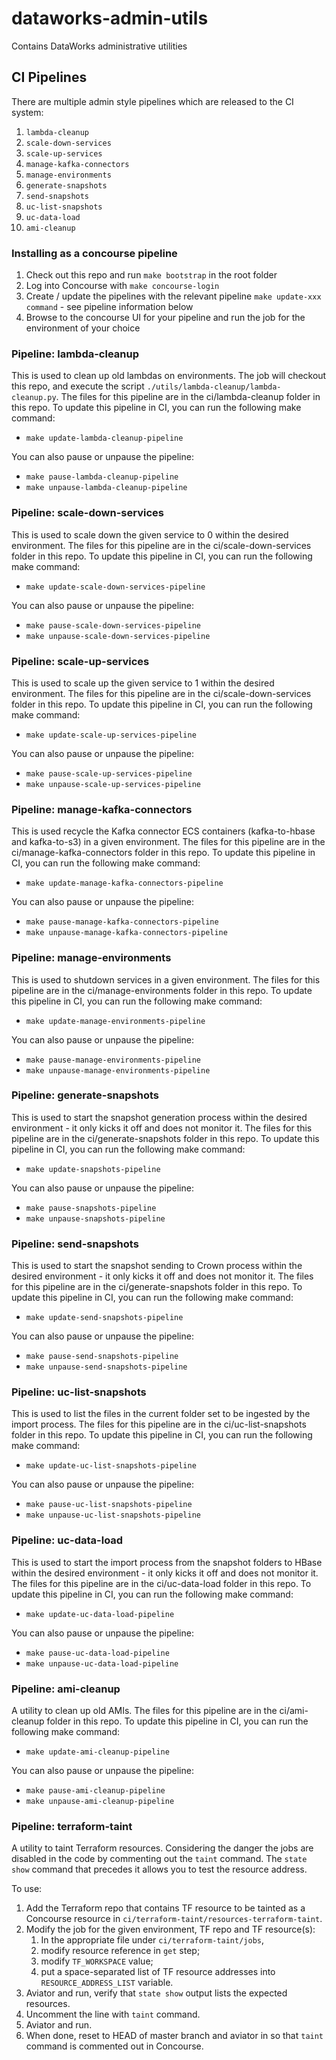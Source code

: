 # dataworks-admin-utils
Contains DataWorks administrative utilities

## CI Pipelines

There are multiple admin style pipelines which are released to the CI system:

1. `lambda-cleanup`
2. `scale-down-services`
3. `scale-up-services`
4. `manage-kafka-connectors`
5. `manage-environments`
6. `generate-snapshots`
7. `send-snapshots`
8. `uc-list-snapshots`
9. `uc-data-load`
10. `ami-cleanup`

### Installing as a concourse pipeline

1. Check out this repo and run `make bootstrap` in the root folder
2. Log into Concourse with `make concourse-login`
3. Create / update the pipelines with the relevant pipeline `make update-xxx command` - see pipeline information below
4. Browse to the concourse UI for your pipeline and run the job for the environment of your choice

### Pipeline: lambda-cleanup

This is used to clean up old lambdas on environments. The job will checkout this repo, and execute the script `./utils/lambda-cleanup/lambda-cleanup.py`. The files for this pipeline are in the ci/lambda-cleanup folder in this repo. To update this pipeline in CI, you can run the following make command:

* `make update-lambda-cleanup-pipeline`

You can also pause or unpause the pipeline:

* `make pause-lambda-cleanup-pipeline`
* `make unpause-lambda-cleanup-pipeline`

### Pipeline: scale-down-services

This is used to scale down the given service to 0 within the desired environment. The files for this pipeline are in the ci/scale-down-services folder in this repo. To update this pipeline in CI, you can run the following make command:

* `make update-scale-down-services-pipeline`

You can also pause or unpause the pipeline:

* `make pause-scale-down-services-pipeline`
* `make unpause-scale-down-services-pipeline`

### Pipeline: scale-up-services

This is used to scale up the given service to 1 within the desired environment. The files for this pipeline are in the ci/scale-down-services folder in this repo. To update this pipeline in CI, you can run the following make command:

* `make update-scale-up-services-pipeline`

You can also pause or unpause the pipeline:

* `make pause-scale-up-services-pipeline`
* `make unpause-scale-up-services-pipeline`

### Pipeline: manage-kafka-connectors

This is used recycle the Kafka connector ECS containers (kafka-to-hbase and kafka-to-s3) in a given environment. The files for this pipeline are in the ci/manage-kafka-connectors folder in this repo. To update this pipeline in CI, you can run the following make command:

* `make update-manage-kafka-connectors-pipeline`

You can also pause or unpause the pipeline:

* `make pause-manage-kafka-connectors-pipeline`
* `make unpause-manage-kafka-connectors-pipeline`

### Pipeline: manage-environments

This is used to shutdown services in a given environment. The files for this pipeline are in the ci/manage-environments folder in this repo. To update this pipeline in CI, you can run the following make command:

* `make update-manage-environments-pipeline`

You can also pause or unpause the pipeline:

* `make pause-manage-environments-pipeline`
* `make unpause-manage-environments-pipeline`

### Pipeline: generate-snapshots

This is used to start the snapshot generation process within the desired environment - it only kicks it off and does not monitor it. The files for this pipeline are in the ci/generate-snapshots folder in this repo. To update this pipeline in CI, you can run the following make command:

* `make update-snapshots-pipeline`

You can also pause or unpause the pipeline:

* `make pause-snapshots-pipeline`
* `make unpause-snapshots-pipeline`

### Pipeline: send-snapshots

This is used to start the snapshot sending to Crown process within the desired environment - it only kicks it off and does not monitor it. The files for this pipeline are in the ci/generate-snapshots folder in this repo. To update this pipeline in CI, you can run the following make command:

* `make update-send-snapshots-pipeline`

You can also pause or unpause the pipeline:

* `make pause-send-snapshots-pipeline`
* `make unpause-send-snapshots-pipeline`

### Pipeline: uc-list-snapshots

This is used to list the files in the current folder set to be ingested by the import process. The files for this pipeline are in the ci/uc-list-snapshots folder in this repo. To update this pipeline in CI, you can run the following make command:

* `make update-uc-list-snapshots-pipeline`

You can also pause or unpause the pipeline:

* `make pause-uc-list-snapshots-pipeline`
* `make unpause-uc-list-snapshots-pipeline`

### Pipeline: uc-data-load

This is used to start the import process from the snapshot folders to HBase within the desired environment - it only kicks it off and does not monitor it. The files for this pipeline are in the ci/uc-data-load folder in this repo. To update this pipeline in CI, you can run the following make command:

* `make update-uc-data-load-pipeline`

You can also pause or unpause the pipeline:

* `make pause-uc-data-load-pipeline`
* `make unpause-uc-data-load-pipeline`

### Pipeline: ami-cleanup

A utility to clean up old AMIs. The files for this pipeline are in the ci/ami-cleanup folder in this repo. To update this pipeline in CI, you can run the following make command:

* `make update-ami-cleanup-pipeline`

You can also pause or unpause the pipeline:

* `make pause-ami-cleanup-pipeline`
* `make unpause-ami-cleanup-pipeline`

### Pipeline: terraform-taint

A utility to taint Terraform resources. Considering the danger the jobs are disabled in the code by commenting out the `taint` command. The `state show` command that precedes it allows you to test the resource address.

To use:
1. Add the Terraform repo that contains TF resource to be tainted as a Concourse resource in `ci/terraform-taint/resources-terraform-taint`.
1. Modify the job for the given environment, TF repo and TF resource(s):
    1. In the appropriate file under `ci/terraform-taint/jobs`,
    1. modify resource reference in `get` step;
    1. modify `TF_WORKSPACE` value;
    1. put a space-separated list of TF resource addresses into `RESOURCE_ADDRESS_LIST` variable.
1. Aviator and run, verify that `state show` output lists the expected resources.
1. Uncomment the line with `taint` command.
1. Aviator and run.
1. When done, reset to HEAD of master branch and aviator in so that `taint` command is commented out in Concourse.
